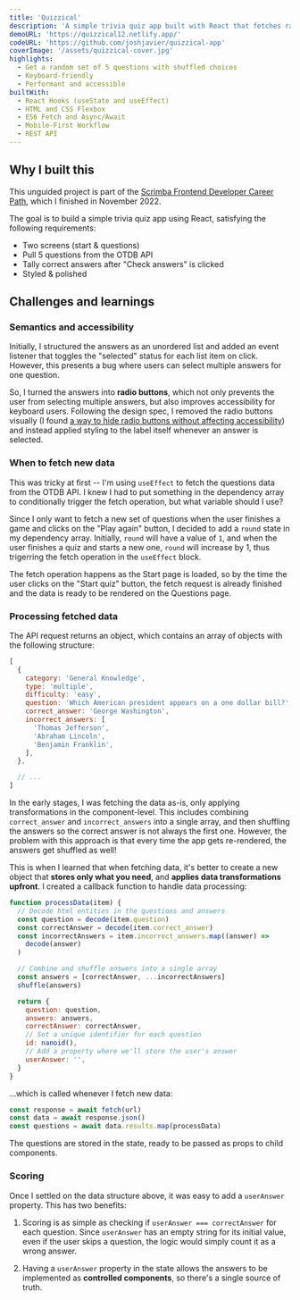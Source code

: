 ```yaml
---
title: 'Quizzical'
description: 'A simple trivia quiz app built with React that fetches random questions from the Open Trivia Database API.'
demoURL: 'https://quizzical12.netlify.app/'
codeURL: 'https://github.com/joshjavier/quizzical-app'
coverImage: '/assets/quizzical-cover.jpg'
highlights:
  - Get a random set of 5 questions with shuffled choices
  - Keyboard-friendly
  - Performant and accessible
builtWith:
  - React Hooks (useState and useEffect)
  - HTML and CSS Flexbox
  - ES6 Fetch and Async/Await
  - Mobile-First Workflow
  - REST API
---
```


## Why I built this

This unguided project is part of the [Scrimba Frontend Developer Career Path](https://scrimba.com/learn/frontend), which I finished in November 2022.

The goal is to build a simple trivia quiz app using React, satisfying the following requirements:

- Two screens (start & questions)
- Pull 5 questions from the OTDB API
- Tally correct answers after "Check answers" is clicked
- Styled & polished

## Challenges and learnings

### Semantics and accessibility

Initially, I structured the answers as an unordered list and added an event listener that toggles the "selected" status for each list item on click. However, this presents a bug where users can select multiple answers for one question.

So, I turned the answers into **radio buttons**, which not only prevents the user from selecting multiple answers, but also improves accessibility for keyboard users. Following the design spec, I removed the radio buttons visually (I found [a way to hide radio buttons without affecting accessibility](https://stackoverflow.com/a/22462740)) and instead applied styling to the label itself whenever an answer is selected.

### When to fetch new data

This was tricky at first -- I'm using `useEffect` to fetch the questions data from the OTDB API. I knew I had to put something in the dependency array to conditionally trigger the fetch operation, but what variable should I use?

Since I only want to fetch a new set of questions when the user finishes a game and clicks on the "Play again" button, I decided to add a `round` state in my dependency array. Initially, `round` will have a value of `1`, and when the user finishes a quiz and starts a new one, `round` will increase by 1, thus trigerring the fetch operation in the `useEffect` block.

The fetch operation happens as the Start page is loaded, so by the time the user clicks on the "Start quiz" button, the fetch request is already finished and the data is ready to be rendered on the Questions page.

### Processing fetched data

The API request returns an object, which contains an array of objects with the following structure:

<!-- prettier-ignore -->
```js
[
  {
    category: 'General Knowledge',
    type: 'multiple',
    difficulty: 'easy',
    question: 'Which American president appears on a one dollar bill?',
    correct_answer: 'George Washington',
    incorrect_answers: [
      'Thomas Jefferson',
      'Abraham Lincoln',
      'Benjamin Franklin',
    ],
  },

  // ...
]
```

In the early stages, I was fetching the data as-is, only applying transformations in the component-level. This includes combining `correct_answer` and `incorrect_answers` into a single array, and then shuffling the answers so the correct answer is not always the first one. However, the problem with this approach is that every time the app gets re-rendered, the answers get shuffled as well!

This is when I learned that when fetching data, it's better to create a new object that **stores only what you need**, and **applies data transformations upfront**. I created a callback function to handle data processing:

```js
function processData(item) {
  // Decode html entities in the questions and answers
  const question = decode(item.question)
  const correctAnswer = decode(item.correct_answer)
  const incorrectAnswers = item.incorrect_answers.map((answer) =>
    decode(answer)
  )

  // Combine and shuffle answers into a single array
  const answers = [correctAnswer, ...incorrectAnswers]
  shuffle(answers)

  return {
    question: question,
    answers: answers,
    correctAnswer: correctAnswer,
    // Set a unique identifier for each question
    id: nanoid(),
    // Add a property where we'll store the user's answer
    userAnswer: '',
  }
}
```

...which is called whenever I fetch new data:

```js
const response = await fetch(url)
const data = await response.json()
const questions = await data.results.map(processData)
```

The questions are stored in the state, ready to be passed as props to child components.

### Scoring

Once I settled on the data structure above, it was easy to add a `userAnswer` property. This has two benefits:

1. Scoring is as simple as checking if `userAnswer === correctAnswer` for each question. Since `userAnswer` has an empty string for its initial value, even if the user skips a question, the logic would simply count it as a wrong answer.

2. Having a `userAnswer` property in the state allows the answers to be implemented as **controlled components**, so there's a single source of truth.

